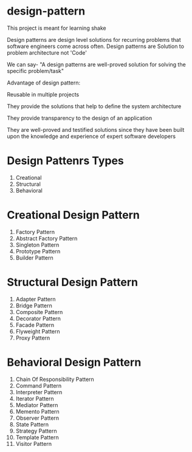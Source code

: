 # design-pattern
This project is meant for learning shake

Design patterns are design level solutions for recurring problems that software engineers come across often.
Design patterns are Solution to problem architecture not 'Code'

We can say- "A design patterns are well-proved solution for solving the specific problem/task"

Advantage of design pattern:

Reusable in multiple projects

They provide the solutions that help to define the system architecture

They provide transparency to the design of an application

They are well-proved and testified solutions since they have been built upon the knowledge and experience of expert software developers

Design Pattenrs Types
=====================

1. Creational
2. Structural
3. Behavioral


Creational Design Pattern
=========================

1. Factory Pattern
2. Abstract Factory Pattern
3. Singleton Pattern
4. Prototype Pattern
5. Builder Pattern

Structural Design Pattern
=========================
1. Adapter Pattern
2. Bridge Pattern
3. Composite Pattern
4. Decorator Pattern
5. Facade Pattern
6. Flyweight Pattern
7. Proxy Pattern

Behavioral Design Pattern
=========================
1. Chain Of Responsibility Pattern
2. Command Pattern
3. Interpreter Pattern
4. Iterator Pattern
5. Mediator Pattern
6. Memento Pattern
7. Observer Pattern
8. State Pattern
9. Strategy Pattern
10. Template Pattern
11. Visitor Pattern

